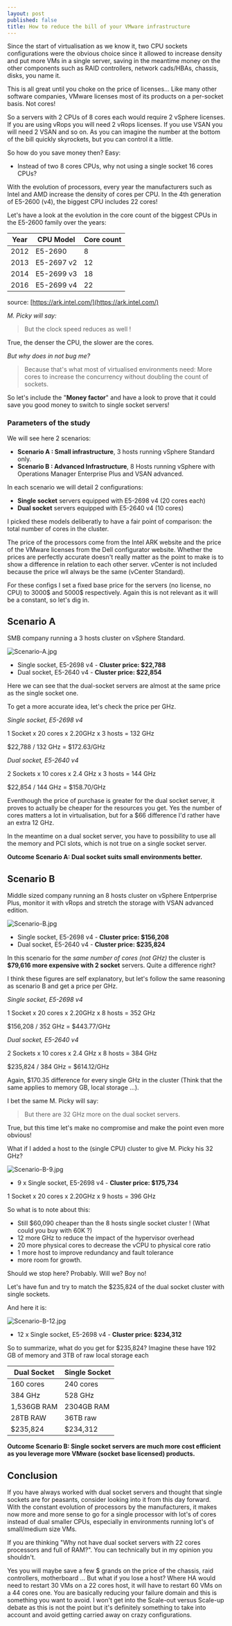 ```yaml
---
layout: post
published: false
title: How to reduce the bill of your VMware infrastructure
---
```

Since the start of virtualisation as we know it, two CPU sockets configurations were the obvious choice since it allowed to increase density and put more VMs in a single server, saving in the meantime money on the other components such as RAID controllers, network cads/HBAs, chassis, disks, you name it.

This is all great until you choke on the price of licenses... Like many other software companies, VMware licenses most of its products on a per-socket basis. Not cores!

So a servers with 2 CPUs of 8 cores each would require 2 vSphere licenses. If you are using vRops you will need 2 vRops licenses. If you use VSAN you will need 2 VSAN and so on. As you can imagine the number at the bottom of the bill quickly skyrockets, but you can control it a little.

So how do you save money then? Easy:
- Instead of two 8 cores CPUs, why not using a single socket 16 cores CPUs?

With the evolution of processors, every year the manufacturers such as Intel and AMD increase the density of cores per CPU. In the 4th generation of E5-2600 (v4), the biggest CPU includes 22 cores!

Let's have a look at the evolution in the core count of the biggest CPUs in the E5-2600 family over the years:

| Year | CPU Model | Core count |
|------|-----------|------------|
| 2012 | E5-2690   | 8          |
| 2013 | E5-2697 v2| 12         |
| 2014 | E5-2699 v3| 18         |
| 2016 | E5-2699 v4| 22         |

source: [https://ark.intel.com/](https://ark.intel.com/)

_M. Picky will say:_

>But the clock speed reduces as well !

True, the denser the CPU, the slower are the cores.

_But why does in not bug me?_

>Because that's what most of virtualised environments need: More cores to increase the concurrency without doubling the count of sockets.

So let's include the "**Money factor**" and have a look to prove that it could save you good money to switch to single socket servers!

### Parameters of the study

We will see here 2 scenarios:
- **Scenario A : Small infrastructure**, 3 hosts running vSphere Standard only.
- **Scenario B : Advanced Infrastructure**, 8 Hosts running vSphere with Operations Manager Enterprise Plus and VSAN advanced.

In each scenario we will detail 2 configurations:
- **Single socket** servers equipped with E5-2698 v4 (20 cores each)
- **Dual socket** servers equipped with E5-2640 v4 (10 cores)

I picked these models deliberatly to have a fair point of comparison: the total number of cores in the cluster.

The price of the processors come from the Intel ARK website and the price of the VMware licenses from the Dell configurator website. Whether the prices are perfectly accurate doesn't really matter as the point to make is to show a difference in relation to each other server. vCenter is not included because the price wll always be the same (vCenter Standard).

For these configs I set a fixed base price for the servers (no license, no CPU) to 3000$ and 5000$ respectively. Again this is not relevant as it will be a constant, so let's dig in.

## Scenario A

SMB company running a 3 hosts cluster on vSphere Standard. 

![Scenario-A.jpg]({{site.baseurl}}/img/Scenario-A.jpg)

- Single socket, E5-2698 v4 - **Cluster price: $22,788**
- Dual socket, E5-2640 v4 - **Cluster price: $22,854**

Here we can see that the dual-socket servers are almost at the same price as the single socket one.

To get a more accurate idea, let's check the price per GHz.

_Single socket, E5-2698 v4_

1 Socket x 20 cores x 2.20GHz x 3 hosts = 132 GHz

$22,788 / 132 GHz = $172.63/GHz

_Dual socket, E5-2640 v4_

2 Sockets x 10 cores x 2.4 GHz x 3 hosts = 144 GHz

$22,854 / 144 GHz = $158.70/GHz

Eventhough the price of purchase is greater for the dual socket server, it proves to actually be cheaper for the resources you get. Yes the number of cores matters a lot in virtualisation, but for a $66 difference I'd rather have an extra 12 GHz.

In the meantime on a dual socket server, you have to possibility to use all the memory and PCI slots, which is not true on a single socket server.

**Outcome Scenario A: Dual socket suits small environments better.**

## Scenario B

Middle sized company running an 8 hosts cluster on vSphere Entperprise Plus, monitor it with vRops and stretch the storage with VSAN advanced edition.

![Scenario-B.jpg]({{site.baseurl}}/img/Scenario-B.jpg)

- Single socket, E5-2698 v4 - **Cluster price: $156,208**
- Dual socket, E5-2640 v4 - **Cluster price: $235,824**

In this scenario for the _same number of cores (not GHz)_ the cluster is **$79,616 more expensive with 2 socket** servers. Quite a difference right?

I think these figures are self explanatory, but let's follow the same reasoning as scenario B and get a price per GHz.

_Single socket, E5-2698 v4_

1 Socket x 20 cores x 2.20GHz x 8 hosts = 352 GHz

$156,208 / 352 GHz = $443.77/GHz

_Dual socket, E5-2640 v4_

2 Sockets x 10 cores x 2.4 GHz x 8 hosts = 384 GHz

$235,824 / 384 GHz = $614.12/GHz

Again, $170.35 difference for every single GHz in the cluster (Think that the same applies to memory GB, local storage ...).

I bet the same M. Picky will say:

>But there are 32 GHz more on the dual socket servers.

True, but this time let's make no compromise and make the point even more obvious!

What if I added a host to the (single CPU) cluster to give M. Picky his 32 GHz?

![Scenario-B-9.jpg]({{site.baseurl}}/img/Scenario-B-9.jpg)

- 9 x Single socket, E5-2698 v4 - **Cluster price: $175,734**

1 Socket x 20 cores x 2.20GHz x 9 hosts = 396 GHz

So what is to note about this:
- Still $60,090 cheaper than the 8 hosts single socket cluster ! (What could you buy with 60K ?)
- 12 more GHz to reduce the impact of the hypervisor overhead
- 20 more physical cores to decrease the vCPU to physical core ratio
- 1 more host to improve redundancy and fault tolerance
- more room for growth.

Should we stop here? Probably. Will we? Boy no!

Let's have fun and try to match the $235,824 of the dual socket cluster with single sockets.

And here it is:

![Scenario-B-12.jpg]({{site.baseurl}}/img/Scenario-B-12.jpg)

- 12 x Single socket, E5-2698 v4 - **Cluster price: $234,312**

So to summarize, what do you get for $235,824? Imagine these have 192 GB of memory and 3TB of raw local storage each

| Dual Socket | Single Socket |
|-------------|---------------|
| 160 cores   | 240 cores     |
| 384 GHz     | 528 GHz       |
| 1,536GB RAM | 2304GB RAM    | 
| 28TB RAW    | 36TB raw      |
| $235,824    | $234,312      |

**Outcome Scenario B: Single socket servers are much more cost efficient as you leverage more VMware (socket base licensed) products.**

## Conclusion

If you have always worked with dual socket servers and thought that single sockets are for peasants, consider looking into it from this day forward. With the constant evolution of processors by the manufacturers, it makes now more and more sense to go for a single processor with lot's of cores instead of dual smaller CPUs, especially in environments running lot's of small/medium size VMs.

If you are thinking "Why not have dual socket servers with 22 cores processors and full of RAM?". You can technically but in my opinion you shouldn't. 

Yes you will maybe save a few $ grands on the price of the chassis, raid controllers, motherboard ... But what if you lose a host? Where HA would need to restart 30 VMs on a 22 cores host, it will have to restart 60 VMs on a 44 cores one. You are basically reducing your failure domain and this is something you want to avoid. I won't get into the Scale-out versus Scale-up debate as this is not the point but it's definitely something to take into account and avoid getting carried away on crazy configurations.